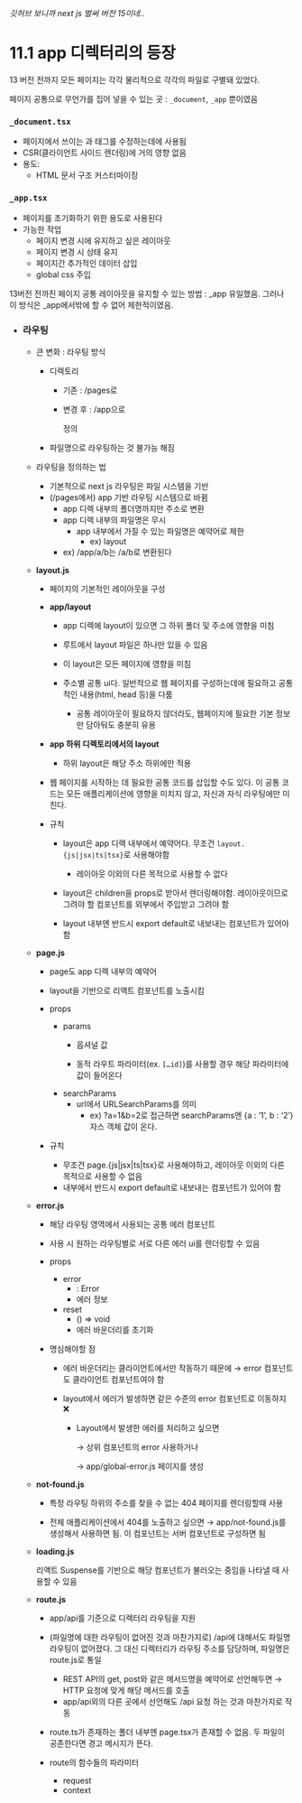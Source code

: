 
_깃허브 보니까 next js 벌써 버전 15이네.._

#   11.1 app 디렉터리의 등장

13 버전 전까지 모든 페이지는 각각 물리적으로 각각의 파일로 구별돼 있었다.

페이지 공통으로 무언가를 집어 넣을 수 있는 곳 : `_document`, `_app` 뿐이였음

### `_document.tsx`

-   페이지에서 쓰이는 <html>과 <body> 태그를 수정하는데에 사용됨
-   CSR(클라이언트 사이드 렌더링)에 거의 영향 없음
-   용도:
    -   HTML 문서 구조 커스터마이징

### `_app.tsx`

-   페이지를 초기화하기 위한 용도로 사용된다
-   가능한 작업
    -   페이지 변경 시에 유지하고 싶은 레이아웃
    -   페이지 변경 시 상태 유지
    -   페이지간 추가적인 데이터 삽입
    -   global css 주입



13버전 전까진 페이지 공통 레이아웃을 유지할 수 있는 방법 : _app 유일했음. 그러나 이 방식은 _app에서밖에 할 수 없어 제한적이였음.

-   ### 라우팅
    
    - 큰 변화 : 라우팅 방식
	    
	    -   디렉토리
	        
	        -   기존 : /pages로
	        -   변경 후 : /app으로
	        
		        정의
	        
	    -   파일명으로 라우팅하는 것 불가능 해짐

    -   라우팅을 정의하는 법
        
        -   기본적으로 next js 라우팅은 파일 시스템을 기반
        -   (/pages에서) app 기반 라우팅 시스템으로 바뀜
            -   app 디렉 내부의 폴더명까지만 주소로 변환
            -   app 디렉 내부의 파일명은 무시
                -   app 내부에서 가질 수 있는 파일명은 예약어로 제한
                    -   ex) layout
            -   ex) /app/a/b는 /a/b로 변환된다
            
    -   **layout.js**
        
        -   페이지의 기본적인 레이아웃을 구성
            
        -   **app/layout**
            
            -   app 디렉에 layout이 있으면 그 하위 폴더 및 주소에 영향을 미침
                    
            -   루트에서 layout 파일은 하나만 있을 수 있음
                
            -   이 layout은 모든 페이지에 영향을 미침
            
            -   주소별 공통 ui다. 일반적으로 웹 페이지를 구성하는데에 필요하고 공통적인 내용(html, head 등)을 다룸
            
                -   공통 레이아웃이 필요하지 않더라도, 웹페이지에 필요한 기본 정보만 담아둬도 충분히 유용
            
        -   **app 하위 디렉토리에서의 layout**
            
            -   하위 layout은 해당 주소 하위에만 적용
            
        -   웹 페이지를 시작하는 데 필요한 공통 코드를 삽입할 수도 있다. 이 공통 코드는 모든 애플리케이션에 영향을 미치지 않고, 자신과 자식 라우팅에만 미친다.
           
            
        -   규칙
            
            -   layout은 app 디렉 내부에서 예약어다. 무조건 `layout.{js|jsx|ts|tsx}`로 사용해야함
                -   레이아웃 이외의 다른 목적으로 사용할 수 없다
                
            -   layout은 children을 props로 받아서 렌더링해야함. 레이아웃이므로 그려야 할 컴포넌트를 외부에서 주입받고 그려야 함
            
            -   layout 내부엔 반드시 export default로 내보내는 컴포넌트가 있어야 함
   
    -   **page.js**
        
        -   page도 app 디렉 내부의 예약어
            
        -   layout을 기반으로 리액트 컴포넌트를 노출시킴
            
        -   props
            
            -   params
                -   옵셔널 값
                
                -   동적 라우트 파라미터(ex. `[…id]`)를 사용할 경우 해당 파라미터에 값이 들어온다
            -   searchParams
                -   url에서 URLSearchParams를 의미
                    -   ex) ?a=1&b=2로 접근하면 searchParams엔 {a : ‘1’, b : ‘2’} 자스 객체 값이 온다.
                        
        -   규칙
            
            -   무조건 page.{js|jsx|ts|tsx}로 사용해야하고, 레이아웃 이외의 다른 목적으로 사용할 수 없음
            -   내부에서 반드시 export default로 내보내는 컴포넌트가 있어야 함
            
    -   **error.js**
        
        -   해당 라우팅 영역에서 사용되는 공통 에러 컴포넌트
        -   사용 시 원하는 라우팅별로 서로 다른 에러 ui를 렌더링할 수 있음
        -   props
            -   error
                -   : Error
                -   에러 정보
            -   reset
                -   () ⇒ void
                -   에러 바운더리를 초기화
                
        -   명심해야할 점
            -   에러 바운더리는 클라이언트에서만 작동하기 때문에 → error 컴포넌트도 클라이언트 컴포넌트여야 함
                
            -   layout에서 에러가 발생하면 같은 수준의 error 컴포넌트로 이동하지 ❌
                
                -   Layout에서 발생한 에러를 처리하고 싶으면
                    
                    → 상위 컴포넌트의 error 사용하거나
                    
                    → app/global-error.js 페이지를 생성
                                                
    -   **not-found.js**
        
        -   특정 라우팅 하위의 주소를 찾을 수 없는 404 페이지를 렌더링할때 사용
            
        -  전체 애플리케이션에서 404를 노출하고 싶으면 → app/not-found.js를 생성해서 사용하면 됨. 이 컴포넌트는 서버 컴포넌트로 구성하면 됨
            
    -   **loading.js**
        
        리액트 Suspense를 기반으로 해당 컴포넌트가 불러오는 중임을 나타낼 때 사용할 수 있음
        
    -   **route.js**
        
        -   app/api를 기준으로 디렉터리 라우팅을 지원
            
        -   (파일명에 대한 라우팅이 없어진 것과 마찬가지로) /api에 대해서도 파일명 라우팅이 없어졌다. 그 대신 디렉터리가 라우팅 주소를 담당하며, 파일명은 route.js로 통일
            
            -   REST API의 get, post와 같은 메서드명을 예약어로 선언해두면 → HTTP 요청에 맞게 해당 메서드를 호출
            -   app/api외의 다른 곳에서 선언해도 /api 요청 하는 것과 마찬가지로 작동
        -   route.ts가 존재하는 폴더 내부엔 page.tsx가 존재할 수 없음. 두 파일이 공존한다면 경고 메시지가 뜬다.
            
        -   route의 함수들의 파라미터
            
            -   request
            -   context

